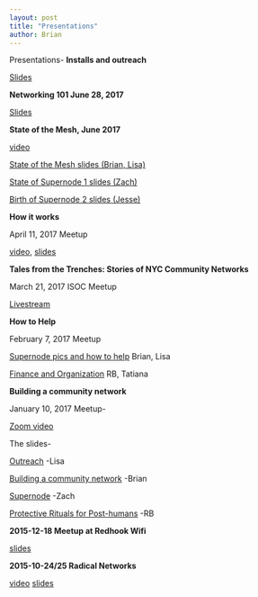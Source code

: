 ```yaml
---
layout: post
title: "Presentations"
author: Brian
---
```

Presentations-
**Installs and outreach**

[Slides](https://goo.gl/GgBxyv)

**Networking 101 June 28, 2017**

[Slides](https://goo.gl/i9Asx4)

**State of the Mesh, June 2017**

[video](https://www.youtube.com/watch?v=b1VeiMKdApE)

[State of the Mesh slides (Brian, Lisa)](https://goo.gl/Ff9aZB)

[State of Supernode 1 slides (Zach)](https://goo.gl/RdNhRh)

[Birth of Supernode 2 slides (Jesse)](https://goo.gl/BdMpJZ)

**How it works**

April 11, 2017 Meetup

[video](https://youtu.be/D27BW2qGQrE),  [slides](https://goo.gl/w06f7M)

**Tales from the Trenches: Stories of NYC Community Networks**

March 21, 2017 ISOC Meetup

[Livestream](https://livestream.com/internetsociety/trenches/images/152258146)

**How to Help**

February 7, 2017 Meetup

[Supernode pics and how to help](https://goo.gl/Zq5nDE) Brian, Lisa

[Finance and Organization](http://slides.com/arebe/finance#/) RB, Tatiana

**Building a community network**

January 10, 2017 Meetup- 

[Zoom video](https://youtu.be/lLIoFtJpv-w)

The slides- 

[Outreach](https://goo.gl/qjfa5T) -Lisa

[Building a community network](https://goo.gl/K9kI7X) -Brian

[Supernode](https://goo.gl/5XLB2c) -Zach

[Protective Rituals for Post-humans](http://slides.com/arebe/protective-rituals) -RB


**2015-12-18 Meetup at Redhook Wifi**

[slides](https://prezi.com/y0hvz3fn5dwz/view/)

**2015-10-24/25 Radical Networks**

[video](https://livestream.com/internetsociety/radicalnetworks/videos/102833124) [slides](https://prezi.com/bh9c_yvoc-xw/view/)